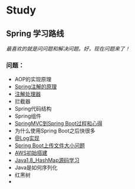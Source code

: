 # Study
## Spring 学习路线


*最喜欢的就是问问题和解决问题。好，现在问题来了！*  

### 问题：  
  * AOP的实现原理
  * [Spring注解的原理](https://github.com/kobe24167/Study/blob/master/Spring/Annotation.md)
  * [注解处理器](https://www.cnblogs.com/ganchuanpu/p/9020478.html)
  * 拦截器
  * Spring代码结构
  * Spring组件
  * [SpringMVC到Spring Boot过程和心得](https://github.com/kobe24167/Study/blob/master/Spring/MVC-boot.md)
  * 为什么使用Spring Boot之后快很多
  * [@Log实现](https://github.com/kobe24167/Study/tree/master/exmaple/src/main/java/com/exmaple/annotation)
  * [Spring Boot上传文件大小问题](https://github.com/kobe24167/Study/blob/master/Spring/SpringBootFileSize.md)
  * [AWS初始搭建](https://github.com/kobe24167/Study/blob/master/AWS-ready.md)
  * [Java1.8_HashMap源码学习](https://github.com/kobe24167/Study/blob/master/HashMap.md)
  * Java是如何序列化
  * 红黑树
  * 
  
